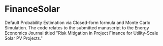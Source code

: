 # FinanceSolar
Default Probability Estimation via Closed-form formula and Monte Carlo Simulation. The code relates to the submitted manuscript to the Energy Economics Journal titled "Risk Mitigation in Project Finance for Utility-Scale Solar PV Projects."
